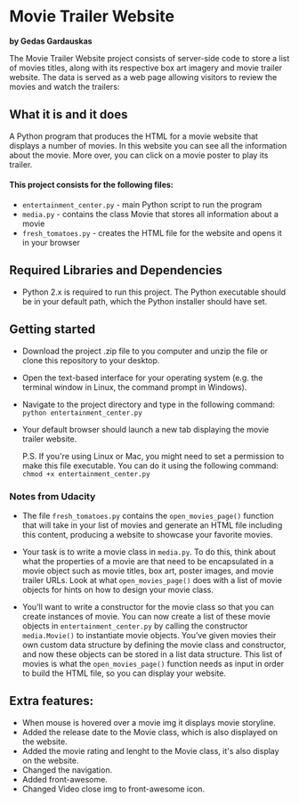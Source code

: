 # Movie Trailer Website

**by Gedas Gardauskas**

The Movie Trailer Website project consists of server-side code to store a list of movies titles, along with its respective box art imagery and movie trailer website. The data is served as a web page allowing visitors to review the movies and watch the trailers:

## What it is and it does

A Python program that produces the HTML for a movie website that displays a number of movies. In this website you can see all the information about the movie. More over, you can click on a movie poster to play its trailer.

#### This project consists for the following files:

- `entertainment_center.py` - main Python script to run the program
- `media.py` - contains the class Movie that stores all information about a movie
- `fresh_tomatoes.py` - creates the HTML file for the website and opens it in  your browser

## Required Libraries and Dependencies

- Python 2.x is required to run this project. The Python executable should be in your default path, which the Python installer should have set.

## Getting started

- Download the project .zip file to you computer and unzip the file or clone this repository to your desktop.
- Open the text-based interface for your operating system (e.g. the terminal window in Linux, the command prompt in Windows).
- Navigate to the project directory and type in the following command:
    `python entertainment_center.py`
- Your default browser should launch a new tab displaying the movie trailer website.

    P.S. If you're using Linux or Mac, you might need to set a permission to make this file executable. You can do it using the following command:
    `chmod +x entertainment_center.py`

### Notes from Udacity
- The file `fresh_tomatoes.py` contains the `open_movies_page()` function that will take in your list of movies and generate an HTML file including this content, producing a website to showcase your favorite movies.

- Your task is to write a movie class in `media.py`. To do this, think about what the properties of a movie are that need to be encapsulated in a movie object such as movie titles, box art, poster images, and movie trailer URLs. Look at what `open_movies_page()` does with a list of movie objects for hints on how to design your movie class.

- You’ll want to write a constructor for the movie class so that you can create instances of movie. You can now create a list of these movie objects in `entertainment_center.py` by calling the constructor `media.Movie()` to instantiate movie objects. You’ve given movies their own custom data structure by defining the movie class and constructor, and now these objects can be stored in a list data structure. This list of movies is what the `open_movies_page()` function needs as input in order to build the HTML file, so you can display your website.

## Extra features:

- When mouse is hovered over a movie img it displays movie storyline.
- Added the release date to the Movie class, which is also displayed on the website.
- Added the movie rating and lenght to the Movie class, it's also display on the website.
- Changed the navigation.
- Added front-awesome.
- Changed Video close img to front-awesome icon.
